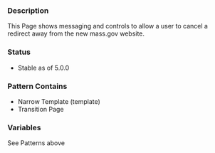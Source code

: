 ### Description
This Page shows messaging and controls to allow a user to cancel a redirect away from the new mass.gov website.

### Status
* Stable as of 5.0.0

### Pattern Contains
* Narrow Template (template)
* Transition Page

### Variables
See Patterns above
